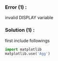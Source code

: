  
### Error (1) : 

invalid DISPLAY variable

### Solution (1) :

first include followings
```python
import matplotlib
matplotlib.use('Agg')
```
